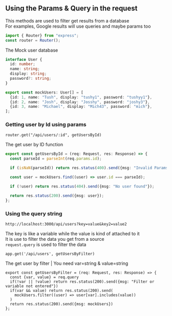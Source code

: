 ## Using the Params & Query in the request
This methods are used to filter get results from a database <br/>
For  examples, Google results will use queries and maybe params too<br/>

```routes.ts
import { Router} from "express";
const router = Router();
```
The Mock user database
```routes.ts
interface User {
  id: number;
  name: string;
  display: string;
  password?: string;
}

export const mockUsers: User[] = [
  {id: 1, name: "Tush", display: "tushy1", password: "tushyy1"},
  {id: 2, name: "Josh", display: "Josshy", password: "joshy3"},
  {id: 3, name: "Michael", display: "Mich43", password: "mich"},
];
```

### Getting user by Id using params

```
router.get("/api/users/:id", getUsersById)
```
The get user by ID function

```users.ts
export const getUsersById = (req: Request, res: Response) => {
  const parseId = parseInt(req.params.id);

  if (isNaN(parseId)) return res.status(400).send({msg: "Invalid Params"});

  const user = mockUsers.find((user) => user.id === parseId);

  if (!user) return res.status(404).send({msg: "No user found"});

  return res.status(200).send({msg: user});
};
```

### Using the query string

```
http://localhost:3000/api/users?key=value&key2=value2
```
The key is like a variable while the value is kind of attached to it<br/>
It is use to filter the data you get from a source<br/>
`request.query` is used to filter the data

```
app.get('/api/users', getUsersByFilter)
```
The get user by filter | You need var=string & value=string
```
export const getUsersByFilter = (req: Request, res: Response) => {
  const {var, value} = req.query
  if(!var || !value) return res.status(200).send({msg: "Filter or variable not entered"})
  if(var && value) return res.status(200).send(
    mockUsers.filter((user) => user[var].includes(value))
  )
  return res.status(200).send({msg: mockUsers})
};
```
